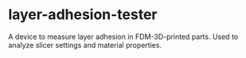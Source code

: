 # layer-adhesion-tester
A device to measure layer adhesion in FDM-3D-printed parts. Used to analyze slicer settings and material properties.
